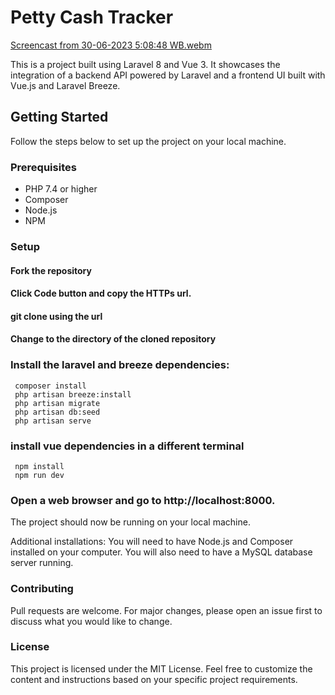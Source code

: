 # Petty Cash Tracker
[Screencast from 30-06-2023  5:08:48 WB.webm](https://github.com/Monica-Macharia/Petty-Cash-Tracker/assets/106350290/94f8cf6d-7a5d-42ed-a3e5-640871efc205)

This is a project built using Laravel 8 and Vue 3. It showcases the integration of a backend API powered by Laravel and a frontend UI built with Vue.js and Laravel Breeze.


## Getting Started

Follow the steps below to set up the project on your local machine.

### Prerequisites

- PHP 7.4 or higher
- Composer
- Node.js
- NPM

### Setup

#### Fork the repository
#### Click Code button and copy the HTTPs url.
#### git clone using the url
#### Change to the directory of the cloned repository
### Install the laravel and breeze dependencies:
```
 composer install
 php artisan breeze:install
 php artisan migrate
 php artisan db:seed
 php artisan serve
```
### install vue dependencies in a different terminal
```
 npm install
 npm run dev 
```
### Open a web browser and go to http://localhost:8000.
The project should now be running on your local machine.

Additional installations:
You will need to have Node.js and Composer installed on your computer.
You will also need to have a MySQL database server running.


### Contributing
Pull requests are welcome. For major changes, please open an issue first to discuss what you would like to change.

### License
This project is licensed under the MIT License.
Feel free to customize the content and instructions based on your specific project requirements.

